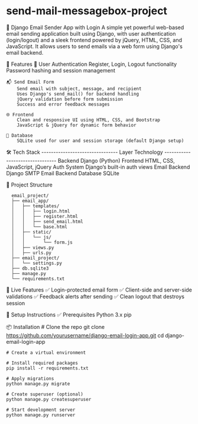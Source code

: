 # send-mail-messagebox-project
📧 Django Email Sender App with Login A simple yet powerful web-based email sending application built using Django, with user authentication (login/logout) and a sleek frontend powered by jQuery, HTML, CSS, and JavaScript. It allows users to send emails via a web form using Django's email backend.

🚀 Features
    🔐 User Authentication
        Register, Login, Logout functionality
        Password hashing and session management

    📬 Send Email Form
        Send email with subject, message, and recipient
        Uses Django's send_mail() for backend handling
        jQuery validation before form submission
        Success and error feedback messages
        
    🌐 Frontend  
        Clean and responsive UI using HTML, CSS, and Bootstrap
        JavaScript & jQuery for dynamic form behavior

    💾 Database
        SQLite used for user and session storage (default Django setup)
        

   🛠️ Tech Stack
        --------------------------------
        Layer	                Technology
        --------------------------------
        Backend	              Django (Python)
        Frontend	            HTML, CSS, JavaScript, jQuery
        Auth System	          Django’s built-in auth views
        Email Backend	        Django SMTP Email Backend
        Database	            SQLite
        
📂 Project Structure

      email_project/
      ├── email_app/
      │   ├── templates/
      │   │   ├── login.html
      │   │   ├── register.html
      │   │   ├── send_email.html
      │   │   └── base.html
      │   ├── static/
      │   │   └── js/
      │   │       └── form.js
      │   ├── views.py
      │   ├── urls.py
      ├── email_project/
      │   └── settings.py
      ├── db.sqlite3
      ├── manage.py
      └── requirements.txt
    
🧪 Live Features
  ✅ Login-protected email form
  ✅ Client-side and server-side validations
  ✅ Feedback alerts after sending
  ✅ Clean logout that destroys session
  

🔧 Setup Instructions
  ✅ Prerequisites
      Python 3.x
      pip

📦 Installation
    # Clone the repo
    git clone https://github.com/yourusername/django-email-login-app.git
    cd django-email-login-app
    
    # Create a virtual environment
    
    # Install required packages
    pip install -r requirements.txt
    
    # Apply migrations
    python manage.py migrate
    
    # Create superuser (optional)
    python manage.py createsuperuser
    
    # Start development server
    python manage.py runserver
    
    

        
